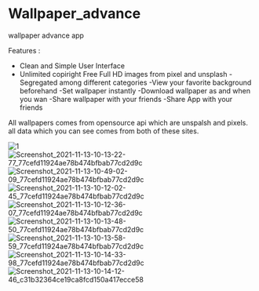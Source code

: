 # Wallpaper_advance
wallpaper advance app 

Features :
- Clean and Simple User Interface
- Unlimited copiright Free Full HD images from pixel and unsplash
-Segregated among different categories
-View your favorite background beforehand
-Set wallpaper instantly
-Download wallpaper as and when you wan
-Share wallpaper with your friends
-Share App with your friends

All wallpapers comes from opensource api which are unspalsh and pixels. all data which you can see comes from both of these sites. 


![1](https://user-images.githubusercontent.com/50706152/141607064-336dca2c-d6f5-4e59-b545-a62552af8c28.jpg)
![Screenshot_2021-11-13-10-13-22-77_77cefd11924ae78b474bfbab77cd2d9c](https://user-images.githubusercontent.com/50706152/141607226-6d120b1a-c575-4b82-bb94-cc2af342e497.jpg)
![Screenshot_2021-11-13-10-49-02-09_77cefd11924ae78b474bfbab77cd2d9c](https://user-images.githubusercontent.com/50706152/141607231-e72bd7b9-562c-429c-894c-3e1a0f1eccbe.jpg)
![Screenshot_2021-11-13-10-12-02-45_77cefd11924ae78b474bfbab77cd2d9c](https://user-images.githubusercontent.com/50706152/141607236-77faf347-a45e-4b68-b00c-833fc635be7c.jpg)
![Screenshot_2021-11-13-10-12-36-07_77cefd11924ae78b474bfbab77cd2d9c](https://user-images.githubusercontent.com/50706152/141607238-174ddcbf-ab3e-41b0-ba25-5abec4d82882.jpg)
![Screenshot_2021-11-13-10-13-48-50_77cefd11924ae78b474bfbab77cd2d9c](https://user-images.githubusercontent.com/50706152/141607243-4575de6d-a4f5-43dc-9556-c284c432ae5d.jpg)
![Screenshot_2021-11-13-10-13-58-59_77cefd11924ae78b474bfbab77cd2d9c](https://user-images.githubusercontent.com/50706152/141607245-a00ad6fd-7867-49c5-9abc-3b51d5f1ec9f.jpg)
![Screenshot_2021-11-13-10-14-33-98_77cefd11924ae78b474bfbab77cd2d9c](https://user-images.githubusercontent.com/50706152/141607248-6dbf9138-bb87-4d04-9c63-af4c98ca724b.jpg)
![Screenshot_2021-11-13-10-14-12-46_c31b32364ce19ca8fcd150a417ecce58](https://user-images.githubusercontent.com/50706152/141607251-0427069e-0950-4bf6-99f6-8d82fed23227.jpg)
